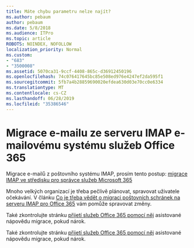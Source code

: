 ```yaml
---
title: Máte chybu parametru nelze najít?
ms.author: pebaum
author: pebaum
ms.date: 5/8/2018
ms.audience: ITPro
ms.topic: article
ROBOTS: NOINDEX, NOFOLLOW
localization_priority: Normal
ms.custom:
- "683"
- "3500008"
ms.assetid: 5070ca31-9ccf-4408-865c-d36912450196
ms.openlocfilehash: 74c076417645bc85e508ed976e4247ef2da595f1
ms.sourcegitcommit: 5fb7a4b28859690020efdea630d03e70cc0e6334
ms.translationtype: MT
ms.contentlocale: cs-CZ
ms.lasthandoff: 06/28/2019
ms.locfileid: "35386546"
---
```

# <a name="migrating-email-from-imap-email-system-to-office-365"></a>Migrace e-mailu ze serveru IMAP e-mailovému systému služeb Office 365

Migrace e-mailů z poštovního systému IMAP, prosím tento postup: [migrace IMAP ve středisku pro správce služeb Microsoft 365](https://support.office.com/article/4682f2e4-f720-4868-91ab-207f5b0c325d)
  
Mnoho velkých organizací je třeba pečlivě plánovat, spravovat uživatele očekávání. V článku [Co je třeba vědět o migraci poštovních schránek na serveru IMAP pro Office 365](https://docs.microsoft.com/Exchange/mailbox-migration/migrating-imap-mailboxes/migrating-imap-mailboxes) vám pomůže spravovat změny.

Také zkontrolujte stránku [přijetí služeb Office 365 pomocí něj](https://www.microsoft.com/fasttrack/microsoft-365/office-365) asistované nápovědu migrace, pokud nárok.
  

Také zkontrolujte stránku [přijetí služeb Office 365 pomocí něj](https://www.microsoft.com/fasttrack/microsoft-365/office-365) asistované nápovědu migrace, pokud nárok.
  